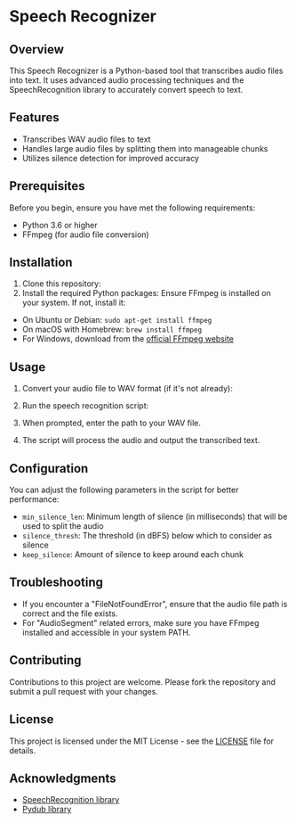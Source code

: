 # Speech Recognizer

## Overview
This Speech Recognizer is a Python-based tool that transcribes audio files into text. It uses advanced audio processing techniques and the SpeechRecognition library to accurately convert speech to text.

## Features
- Transcribes WAV audio files to text
- Handles large audio files by splitting them into manageable chunks
- Utilizes silence detection for improved accuracy

## Prerequisites
Before you begin, ensure you have met the following requirements:
- Python 3.6 or higher
- FFmpeg (for audio file conversion)

## Installation

1. Clone this repository:
2. Install the required Python packages:
    Ensure FFmpeg is installed on your system. If not, install it:
- On Ubuntu or Debian: `sudo apt-get install ffmpeg`
- On macOS with Homebrew: `brew install ffmpeg`
- For Windows, download from the [official FFmpeg website](https://ffmpeg.org/download.html)

## Usage

1. Convert your audio file to WAV format (if it's not already):
2.  Run the speech recognition script:
3.  When prompted, enter the path to your WAV file.

4. The script will process the audio and output the transcribed text.

## Configuration

You can adjust the following parameters in the script for better performance:
- `min_silence_len`: Minimum length of silence (in milliseconds) that will be used to split the audio
- `silence_thresh`: The threshold (in dBFS) below which to consider as silence
- `keep_silence`: Amount of silence to keep around each chunk

## Troubleshooting

- If you encounter a "FileNotFoundError", ensure that the audio file path is correct and the file exists.
- For "AudioSegment" related errors, make sure you have FFmpeg installed and accessible in your system PATH.

## Contributing

Contributions to this project are welcome. Please fork the repository and submit a pull request with your changes.

## License

This project is licensed under the MIT License - see the [LICENSE](LICENSE) file for details.

## Acknowledgments

- [SpeechRecognition library](https://pypi.org/project/SpeechRecognition/)
- [Pydub library](https://github.com/jiaaro/pydub)
